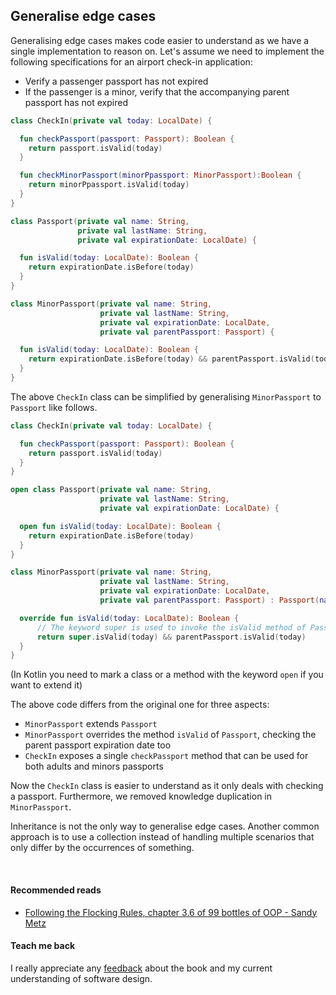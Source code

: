 ## Generalise edge cases

Generalising edge cases makes code easier to understand as we have a single implementation to reason on. Let's assume
we need to implement the following specifications for an airport check-in application:
* Verify a passenger passport has not expired
* If the passenger is a minor, verify that the accompanying parent passport has not expired

```kotlin
class CheckIn(private val today: LocalDate) {

  fun checkPassport(passport: Passport): Boolean {
    return passport.isValid(today)
  }

  fun checkMinorPassport(minorPpassport: MinorPassport):Boolean {
    return minorPpassport.isValid(today)
  }
}

class Passport(private val name: String,
               private val lastName: String,
               private val expirationDate: LocalDate) {

  fun isValid(today: LocalDate): Boolean {
    return expirationDate.isBefore(today)
  }
}

class MinorPassport(private val name: String,
                    private val lastName: String,
                    private val expirationDate: LocalDate,
                    private val parentPassport: Passport) {

  fun isValid(today: LocalDate): Boolean {
    return expirationDate.isBefore(today) && parentPassport.isValid(today)
  }
}
```

The above `CheckIn` class can be simplified by generalising `MinorPassport` to `Passport` like follows.

```kotlin
class CheckIn(private val today: LocalDate) {

  fun checkPassport(passport: Passport): Boolean {
    return passport.isValid(today)
  }
}

open class Passport(private val name: String,
                    private val lastName: String,
                    private val expirationDate: LocalDate) {

  open fun isValid(today: LocalDate): Boolean {
    return expirationDate.isBefore(today)
  }
}

class MinorPassport(private val name: String,
                    private val lastName: String,
                    private val expirationDate: LocalDate,
                    private val parentPassport: Passport) : Passport(name, lastName, expirationDate) {

  override fun isValid(today: LocalDate): Boolean {
      // The keyword super is used to invoke the isValid method of Passport
      return super.isValid(today) && parentPassport.isValid(today) 
  }
}
```

(In Kotlin you need to mark a class or a method with the keyword `open` if you want to extend it)

The above code differs from the original one for three aspects:
* `MinorPassport` extends `Passport`
* `MinorPassport` overrides the method `isValid` of `Passport`, checking the parent passport expiration date too
* `CheckIn` exposes a single `checkPassport` method that can be used for both adults and minors passports

Now the `CheckIn` class is easier to understand as it only deals with checking a passport. Furthermore, we removed 
knowledge duplication in `MinorPassport`.

Inheritance is not the only way to generalise edge cases. Another common approach is to use a collection 
instead of handling multiple scenarios that only differ by the occurrences of something.

<br/>  

#### Recommended reads
* [Following the Flocking Rules, chapter 3.6 of 99 bottles of OOP - Sandy Metz](https://www.goodreads.com/book/show/31183020-99-bottles-of-oop)

#### Teach me back
I really appreciate any [feedback]((/introduction/introduction.html#teach-me-back)) about the book and my current understanding of software design.